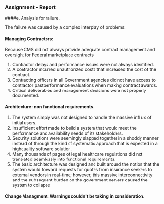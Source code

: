 
### Assignment - Report 

####e. Analysis for failure.

The failure was caused by a complex interplay of problems:

#### Managing Contractors:
Because CMS did not always provide adequate contract management and oversight for Federal marketplace contracts.
1. Contractor delays and performance issues were not always identified.
2. A contractor incurred unauthorized costs that increased the cost of the contract.
3. Contracting officers in all Government agencies did not have access to contractor pastperformance evaluations when making contract awards.
4. Critical deliverables and management decisions were not properly documented. 

#### Architecture: non functional requirements.
 1.  The system simply was not designed to handle the massive infl ux of initial users. 
 2.  Insufficient effort made to build a system that would meet the performance and availability needs of its stakeholders. 
 3.  Security solutions were seemingly slapped together in a shoddy manner instead of through the kind of systematic approach that is expected in a highquality software solution.
 4. Many thousands of pages of legal healthcare regulations did not translated seamlessly into functional requirements.
 5. The basic architecture was designed and built around the notion that the system would forward requests for quotes from insurance seekers to external vendors in real-time; however, this massive interconnectivity and the subsequent burden on the government servers caused the system to collapse
 
#### Change Managment: Warnings couldn't be taking in consideration.

